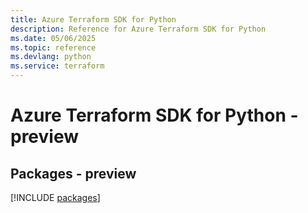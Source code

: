 ```yaml
---
title: Azure Terraform SDK for Python
description: Reference for Azure Terraform SDK for Python
ms.date: 05/06/2025
ms.topic: reference
ms.devlang: python
ms.service: terraform
---
```

# Azure Terraform SDK for Python - preview
## Packages - preview
[!INCLUDE [packages](terraform-index.md)]